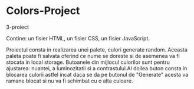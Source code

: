 # Colors-Project
3-proiect 

Contine: un fisier HTML, un fisier CSS, un fisier JavaScript.

Proiectul consta in realizarea unei palete, culori generate random. Aceasta paleta poate fi salvata oferind ce nume se doreste si de asemenea va fi stocata in local storage. Butoanele din mijlocul culorilor sunt pentru ajustarea: nuantei, a luminozitatii si a contrastului.Al doilea buton consta in blocarea culorii astfel incat daca se da pe butonul de "Generate" acesta va ramane blocat si nu va fi schimbat cu o alta culoare.
